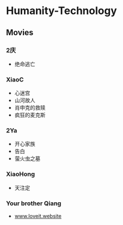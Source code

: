 # Humanity-Technology

## Movies

### 2庆

- 绝命逃亡

### XiaoC

- 心迷宫
- 山河故人
- 肖申克的救赎
- 疯狂的麦克斯

### 2Ya

- 开心家族
- 告白
- 萤火虫之墓
### XiaoHong

- 天注定

### Your brother Qiang

- www.loveit.website
